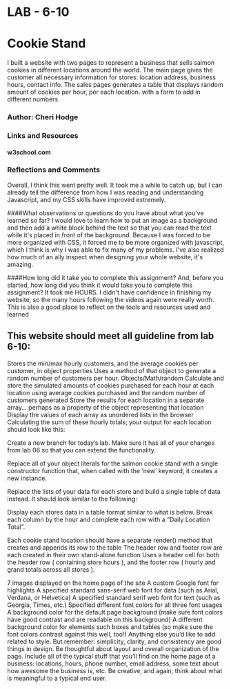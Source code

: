
# LAB - 6-10
# Cookie Stand

I built a website with two pages to represent a business that sells salmon cookies in different locations around the world.
The main page gives the customer all necessary information for stores: location address, business hours, contact info.
The sales pages generates a table that displays random amount of cookies per hour, per each location. with a form to add in different numbers  

### Author: Cheri Hodge
### Links and Resources
#### w3school.com

### Reflections and Comments
Overall, I think this went pretty well.
It took me a while to catch up, but I can already tell the difference from how I was reading and understanding Javascript, and my CSS skills have improved extremely.

####What observations or questions do you have about what you’ve learned so far?
I would love to learn how to put an image as a background and then add a white block behind the text so that you can read the text while it's placed in front of the background. Because I was forced to be more organized with CSS, it forced me to be more organized with javascript, which I think is why I was able to fix many of my problems. I've also realized how much of an ally inspect when designing your whole website, it's amazing.

####How long did it take you to complete this assignment? And, before you started, how long did you think it would take you to complete this assignment?
It took  me HOURS. I didn't have confidence in finishing my website, so the many hours following the videos again were really worth.
This is also a good place to reflect on the tools and resources used and learned


## This website should meet all guideline from lab 6-10:
Stores the min/max hourly customers, and the average cookies per customer, in object properties
Uses a method of that object to generate a random number of customers per hour. Objects/Math/random
Calculate and store the simulated amounts of cookies purchased for each hour at each location using average cookies purchased and the random number of customers generated
Store the results for each location in a separate array… perhaps as a property of the object representing that location
Display the values of each array as unordered lists in the browser
Calculating the sum of these hourly totals; your output for each location should look like this:


Create a new branch for today’s lab. Make sure it has all of your changes from lab 06 so that you can extend the functionality.

Replace all of your object literals for the salmon cookie stand with a single constructor function that, when called with the ‘new’ keyword, it creates a new instance.

Replace the lists of your data for each store and build a single table of data instead. It should look similar to the following:

Display each stores data in a table format similar to what is below. Break each column by the hour and complete each row with a “Daily Location Total”.


Each cookie stand location should have a separate render() method that creates and appends its row to the table
The header row and footer row are each created in their own stand-alone function
Uses a header cell for both the header row ( containing store hours ), and the footer row ( hourly and grand totals across all stores ).

7 images displayed on the home page of the site
A custom Google font for highlights
A specified standard sans-serif web font for data (such as Arial, Verdana, or Helvetica)
A specified standard serif web font for text (such as Georgia, Times, etc.)
Specified different font colors for all three font usages
A background color for the default page background (make sure font colors have good contrast and are readable on this background)
A different background color for elements such boxes and tables (so make sure the font colors contrast against this well, too!)
Anything else you’d like to add related to style. But remember: simplicity, clarity, and consistency are good things in design.
Be thoughtful about layout and overall organization of the page.
Include all of the typical stuff that you’ll find on the home page of a business: locations, hours, phone number, email address, some text about how awesome the business is, etc. Be creative, and again, think about what is meaningful to a typical end user.